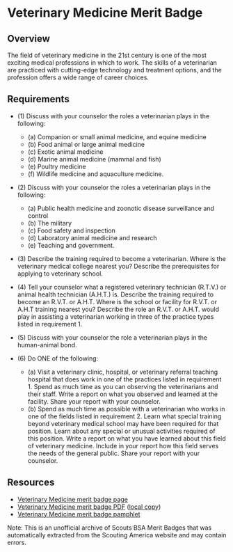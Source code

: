 

# Veterinary Medicine Merit Badge


## Overview



The field of veterinary medicine in the 21st century is one of the most exciting medical professions in which to work. The skills of a veterinarian are practiced with cutting-edge technology and treatment options, and the profession offers a wide range of career choices.

## Requirements

* (1) Discuss with your counselor the roles a veterinarian plays in the following:
    * (a) Companion or small animal medicine, and equine medicine
    * (b) Food animal or large animal medicine
    * (c) Exotic animal medicine
    * (d) Marine animal medicine (mammal and fish)
    * (e) Poultry medicine
    * (f) Wildlife medicine and aquaculture medicine.


* (2) Discuss with your counselor the roles a veterinarian plays in the following:
    * (a) Public health medicine and zoonotic disease surveillance and control
    * (b) The military
    * (c) Food safety and inspection
    * (d) Laboratory animal medicine and research
    * (e) Teaching and government.


* (3) Describe the training required to become a veterinarian. Where is the veterinary medical college nearest you? Describe the prerequisites for applying to veterinary school.
* (4) Tell your counselor what a registered veterinary technician (R.T.V.) or animal health technician (A.H.T.) is. Describe the training required to become an R.V.T. or A.H.T. Where is the school or facility for R.V.T. or A.H.T training nearest you? Describe the role an R.V.T. or A.H.T. would play in assisting a veterinarian working in three of the practice types listed in requirement 1.
* (5) Discuss with your counselor the role a veterinarian plays in the human-animal bond.
* (6) Do ONE of the following:
    * (a) Visit a veterinary clinic, hospital, or veterinary referral teaching hospital that does work in one of the practices listed in requirement 1. Spend as much time as you can observing the veterinarians and their staff. Write a report on what you observed and learned at the facility. Share your report with your counselor.
    * (b) Spend as much time as possible with a veterinarian who works in one of the fields listed in requirement 2. Learn what special training beyond veterinary medical school may have been required for that position. Learn about any special or unusual activities required of this position. Write a report on what you have learned about this field of veterinary medicine. Include in your report how this field serves the needs of the general public. Share your report with your counselor.




## Resources

- [Veterinary Medicine merit badge page](https://www.scouting.org/merit-badges/veterinary-medicine/)
- [Veterinary Medicine merit badge PDF](https://filestore.scouting.org/filestore/Merit_Badge_ReqandRes/Pamphlets/Veterinary%20Medicine_2024.pdf) ([local copy](files/veterinary-medicine-merit-badge.pdf))
- [Veterinary Medicine merit badge pamphlet](https://www.scoutshop.org/veterinarian-medicine-merit-badge-pamphlet-655683.html)

Note: This is an unofficial archive of Scouts BSA Merit Badges that was automatically extracted from the Scouting America website and may contain errors.